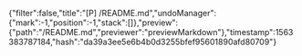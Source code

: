 {"filter":false,"title":"[P] /README.md","undoManager":{"mark":-1,"position":-1,"stack":[]},"preview":{"path":"/README.md","previewer":"previewMarkdown"},"timestamp":1563383787184,"hash":"da39a3ee5e6b4b0d3255bfef95601890afd80709"}